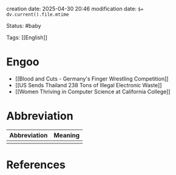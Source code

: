 creation date: 2025-04-30 20:46
modification date: `$= dv.current().file.mtime`

Status: #baby 

Tags: [[English]]

# Engoo

- [[Blood and Cuts - Germany's Finger Wrestling Competition]]
- [[US Sends Thailand 238 Tons of Illegal Electronic Waste]]
- [[Women Thriving in Computer Science at California College]]










# Abbreviation

| Abbreviation | Meaning |
| ------------ | ------- |
|              |         |


# References